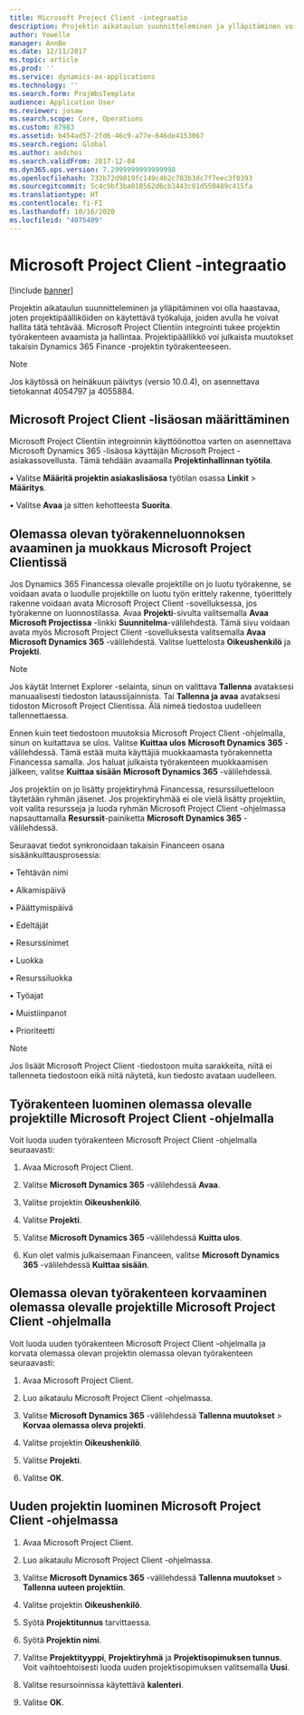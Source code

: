 ```yaml
---
title: Microsoft Project Client -integraatio
description: Projektin aikataulun suunnitteleminen ja ylläpitäminen voi olla haastavaa, joten projektipäälliköiden on käytettävä työkaluja, joiden avulla he voivat hallita tätä tehtävää. Microsoft Project Clientiin integrointi tukee projektin työrakenteen avaamista ja hallintaa.
author: Yowelle
manager: AnnBe
ms.date: 12/11/2017
ms.topic: article
ms.prod: ''
ms.service: dynamics-ax-applications
ms.technology: ''
ms.search.form: ProjWbsTemplate
audience: Application User
ms.reviewer: josaw
ms.search.scope: Core, Operations
ms.custom: 87983
ms.assetid: b454ad57-2fd6-46c9-a77e-646de4153067
ms.search.region: Global
ms.author: andchoi
ms.search.validFrom: 2017-12-04
ms.dyn365.ops.version: 7.2999999999999998
ms.openlocfilehash: 732b72d9819fc149c4b2c783b3dc7f7eec3f0393
ms.sourcegitcommit: 5c4c9bf3ba018562d6cb3443c01d550489c415fa
ms.translationtype: HT
ms.contentlocale: fi-FI
ms.lasthandoff: 10/16/2020
ms.locfileid: "4075409"
---
```

# <a name="microsoft-project-client-integration"></a>Microsoft Project Client -integraatio

[!include [banner](../includes/banner.md)]

Projektin aikataulun suunnitteleminen ja ylläpitäminen voi olla haastavaa, joten projektipäälliköiden on käytettävä työkaluja, joiden avulla he voivat hallita tätä tehtävää. Microsoft Project Clientiin integrointi tukee projektin työrakenteen avaamista ja hallintaa. Projektipäällikkö voi julkaista muutokset takaisin Dynamics 365 Finance -projektin työrakenteeseen.

> [!NOTE]
> Jos käytössä on heinäkuun päivitys (versio 10.0.4), on asennettava tietokannat 4054797 ja 4055884.

## <a name="configure-the-microsoft-project-client-add-in"></a>Microsoft Project Client -lisäosan määrittäminen
Microsoft Project Clientiin integroinnin käyttöönottoa varten on asennettava Microsoft Dynamics 365 -lisäosa käyttäjän Microsoft Project -asiakassovellusta. Tämä tehdään avaamalla **Projektinhallinnan työtila**.

•   Valitse **Määritä projektin asiakaslisäosa** työtilan osassa **Linkit** > **Määritys**.

•   Valitse **Avaa** ja sitten kehotteesta **Suorita**.

## <a name="open-and-edit-an-existing-draft-work-breakdown-structure-in-microsoft-project-client"></a>Olemassa olevan työrakenneluonnoksen avaaminen ja muokkaus Microsoft Project Clientissä
Jos Dynamics 365 Financessa olevalle projektille on jo luotu työrakenne, se voidaan avata o luodulle projektille on luotu työn erittely rakenne, työerittely rakenne voidaan avata Microsoft Project Client -sovelluksessa, jos työrakenne on luonnostilassa. Avaa **Projekti**-sivulta valitsemalla **Avaa Microsoft Projectissa** -linkki **Suunnitelma**-välilehdestä. Tämä sivu voidaan avata myös Microsoft Project Client -sovelluksesta valitsemalla **Avaa** **Microsoft Dynamics 365** -välilehdestä. Valitse luettelosta **Oikeushenkilö** ja **Projekti**.

> [!NOTE]
> Jos käytät Internet Explorer -selainta, sinun on valittava **Tallenna** avataksesi manuaalisesti tiedoston lataussijainnista. Tai **Tallenna ja avaa** avataksesi tidoston Microsoft Project Clientissa. Älä nimeä tiedostoa uudelleen tallennettaessa.

Ennen kuin teet tiedostoon muutoksia Microsoft Project Client -ohjelmalla, sinun on kuitattava se ulos. Valitse **Kuittaa ulos** **Microsoft Dynamics 365** -välilehdessä. Tämä estää muita käyttäjiä muokkaamasta työrakennetta Financessa samalla. Jos haluat julkaista työrakenteen muokkaamisen jälkeen, valitse **Kuittaa sisään** **Microsoft Dynamics 365** -välilehdessä.

Jos projektiin on jo lisätty projektiryhmä Financessa, resurssiluetteloon täytetään ryhmän jäsenet. Jos projektiryhmää ei ole vielä lisätty projektiin, voit valita resursseja ja luoda ryhmän Microsoft Project Client -ohjelmassa napsauttamalla **Resurssit**-painiketta **Microsoft Dynamics 365** -välilehdessä. 

Seuraavat tiedot synkronoidaan takaisin Financeen osana sisäänkuittausprosessia:

•   Tehtävän nimi

•   Alkamispäivä

•   Päättymispäivä

•   Edeltäjät

•   Resurssinimet

•   Luokka

•   Resurssiluokka

•   Työajat

•   Muistiinpanot

•   Prioriteetti

> [!NOTE]
> Jos lisäät Microsoft Project Client -tiedostoon muita sarakkeita, niitä ei tallenneta tiedostoon eikä niitä näytetä, kun tiedosto avataan uudelleen.

## <a name="create-the-work-breakdown-structure-for-an-existing-project-using-microsoft-project-client"></a>Työrakenteen luominen olemassa olevalle projektille Microsoft Project Client -ohjelmalla
Voit luoda uuden työrakenteen Microsoft Project Client -ohjelmalla seuraavasti:


1.  Avaa Microsoft Project Client.

2.  Valitse **Microsoft Dynamics 365** -välilehdessä **Avaa**.

3.  Valitse projektin **Oikeushenkilö**.

4.  Valitse **Projekti**.

5.  Valitse **Microsoft Dynamics 365** -välilehdessä **Kuitta ulos**.

6.  Kun olet valmis julkaisemaan Financeen, valitse **Microsoft Dynamics 365** -välilehdessä **Kuittaa sisään**.

## <a name="replace-the-existing-work-breakdown-structure-for-an-existing-project-using-microsoft-project-client"></a>Olemassa olevan työrakenteen korvaaminen olemassa olevalle projektille Microsoft Project Client -ohjelmalla
Voit luoda uuden työrakenteen Microsoft Project Client -ohjelmalla ja korvata olemassa olevan projektin olemassa olevan työrakenteen seuraavasti:

1.  Avaa Microsoft Project Client.

2.  Luo aikataulu Microsoft Project Client -ohjelmassa.

3.  Valitse **Microsoft Dynamics 365** -välilehdessä **Tallenna muutokset** > **Korvaa olemassa oleva projekti**.

4.  Valitse projektin **Oikeushenkilö**.

5.  Valitse **Projekti**.

6.  Valitse **OK**.

## <a name="create-a-new-project-from-within-microsoft-project-client"></a>Uuden projektin luominen Microsoft Project Client -ohjelmassa


1.  Avaa Microsoft Project Client.

2.  Luo aikataulu Microsoft Project Client -ohjelmassa.

3.  Valitse **Microsoft Dynamics 365** -välilehdessä **Tallenna muutokset** > **Tallenna uuteen projektiin**.

4.  Valitse projektin **Oikeushenkilö**.

5.  Syötä **Projektitunnus** tarvittaessa.

6.  Syötä **Projektin nimi**.

7.  Valitse **Projektityyppi**, **Projektiryhmä** ja **Projektisopimuksen tunnus**. Voit vaihtoehtoisesti luoda uuden projektisopimuksen valitsemalla **Uusi**.

8.  Valitse resursoinnissa käytettävä **kalenteri**.

11. Valitse **OK**.
